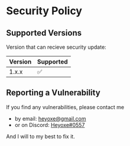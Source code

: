 # Security Policy

## Supported Versions

Version that can recieve security update:

| Version | Supported          |
| ------- | ------------------ |
| 1.x.x   | :white_check_mark: |

## Reporting a Vulnerability

If you find any vulnerabilities, please contact me
- by email: heyoxe@gmail.com
- or on Discord: [Heyoxe#0557](https://discord.com/users/263275868313354240)

And I will to my best to fix it.
